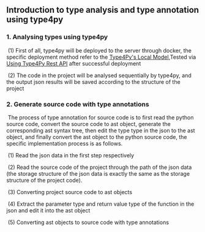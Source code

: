## Introduction to type analysis and type annotation using type4py

### 1. Analysing types using type4py

​		(1) First of all, type4py will be deployed to the server through docker, the specific deployment method refer to the [Type4Py's Local Model](https://github.com/saltudelft/type4py/wiki/Type4Py's-Local-Model),Tested via [Using Type4Py Rest API](https://github.com/saltudelft/type4py/wiki/Using-Type4Py-Rest-API) after successful deployment

​		(2) The code in the project will be analysed sequentially by type4py, and the output json results will be saved according to the structure of the project

### 2. Generate source code with type annotations

​		The process of type annotation for source code is to first read the python source code, convert the source code to ast object, generate the corresponding ast syntax tree, then edit the type type in the json to the ast object, and finally convert the ast object to the python source code, the specific implementation process is as follows.

​		(1) Read the json data in the first step respectively

​		(2) Read the source code of the project through the path of the json data (the storage structure of the json data is exactly the same as the storage structure of the project code).

​		(3) Converting project source code to ast objects

​		(4) Extract the parameter type and return value type of the function in the json and edit it into the ast object

​		(5) Converting ast objects to source code with type annotations





